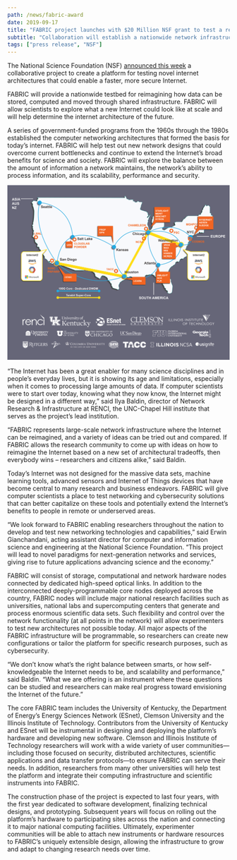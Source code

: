 ```yaml
---
path: /news/fabric-award
date: 2019-09-17
title: "FABRIC project launches with $20 Million NSF grant to test a reimagined Internet"
subtitle: "Collaboration will establish a nationwide network infrastructure"
tags: ["press release", "NSF"]
---
```


The National Science Foundation (NSF) [announced this week](https://nsf.gov/awardsearch/showAward?AWD_ID=1935966&HistoricalAwards=false) a collaborative project to create a platform for testing novel internet architectures that could enable a faster, more secure Internet. 

FABRIC will provide a nationwide testbed for reimagining how data can be stored, computed and moved through shared infrastructure. FABRIC will allow scientists to explore what a new Internet could look like at scale and will help determine the internet architecture of the future. 

A series of government-funded programs from the 1960s through the 1980s established the computer networking architectures that formed the basis for today’s internet. FABRIC will help test out new network designs that could overcome current bottlenecks and continue to extend the Internet’s broad benefits for science and society. FABRIC will explore the balance between the amount of information a network maintains, the network’s ability to process information, and its scalability, performance and security. 


![Map depicting FABRIC'S network topology](fabric-topology-with-logos.png "Caption")

“The Internet has been a great enabler for many science disciplines and in people’s everyday lives, but it is showing its age and limitations, especially when it comes to processing large amounts of data. If computer scientists were to start over today, knowing what they now know, the Internet might be designed in a different way,” said Ilya Baldin, director of Network Research & Infrastructure at RENCI, the UNC-Chapel Hill institute that serves as the project’s lead institution. 

“FABRIC represents large-scale network infrastructure where the Internet can be reimagined, and a variety of ideas can be tried out and compared. If FABRIC allows the research community to come up with ideas on how to reimagine the Internet based on a new set of architectural tradeoffs, then everybody wins – researchers and citizens alike,” said Baldin. 

Today’s Internet was not designed for the massive data sets, machine learning tools, advanced sensors and Internet of Things devices that have become central to many research and business endeavors. FABRIC will give computer scientists a place to test networking and cybersecurity solutions that can better capitalize on these tools and potentially extend the Internet’s benefits to people in remote or underserved areas. 

“We look forward to FABRIC enabling researchers throughout the nation to develop and test new networking technologies and capabilities,” said Erwin Gianchandani, acting assistant director for computer and information science and engineering at the National Science Foundation. “This project will lead to novel paradigms for next-generation networks and services, giving rise to future applications advancing science and the economy.”
 
FABRIC will consist of storage, computational and network hardware nodes connected by dedicated high-speed optical links. In addition to the interconnected deeply-programmable core nodes deployed across the country, FABRIC nodes will include major national research facilities such as universities, national labs and supercomputing centers that generate and process enormous scientific data sets. Such flexibility and control over the network functionality (at all points in the network) will allow experimenters to test new architectures not possible today. All major aspects of the FABRIC infrastructure will be programmable, so researchers can create new configurations or tailor the platform for specific research purposes, such as cybersecurity. 

“We don’t know what’s the right balance between smarts, or how self-knowledgeable the Internet needs to be, and scalability and performance,” said Baldin. “What we are offering is an instrument where these questions can be studied and researchers can make real progress toward envisioning the Internet of the future.”

The core FABRIC team includes the University of Kentucky, the Department of Energy’s Energy Sciences Network (ESnet), Clemson University and the Illinois Institute of Technology. Contributors from the University of Kentucky and ESnet will be instrumental in designing and deploying the platform’s hardware and developing new software. Clemson and Illinois Institute of Technology researchers will work with a wide variety of user communities—including those focused on security, distributed architectures, scientific applications and data transfer protocols—to ensure FABRIC can serve their needs. In addition, researchers from many other universities will help test the platform and integrate their computing infrastructure and scientific instruments into FABRIC. 

The construction phase of the project is expected to last four years, with the first year dedicated to software development, finalizing technical designs, and prototyping. Subsequent years will focus on rolling out the platform’s hardware to participating sites across the nation and connecting it to major national computing facilities. Ultimately, experimenter communities will be able to attach new instruments or hardware resources to FABRIC’s uniquely extensible design, allowing the infrastructure to grow and adapt to changing research needs over time.